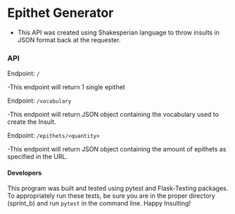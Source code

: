 # Epithet Generator
- This API was created using Shakesperian language to throw insults in JSON format back at the requester.

### API

Endpoint: `/`

-This endpoint will return 1 single epithet

Endpoint: `/vocabulary`

-This endpoint will return JSON object containing the vocabulary used to create the Insult.

Endpoint: `/epithets/<quantity>`

-This endpoint will return JSON object containing the amount of epithets as specified in the URL.

#### Developers

This program was built and tested using pytest and Flask-Testing packages.  To appropriately run these tests, be sure you are in the proper directory (sprint_b) and run `pytest` in the command line.  Happy Insulting!